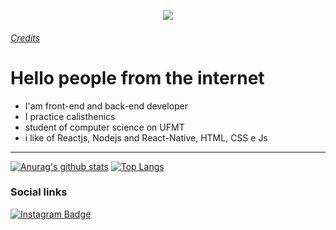 
<p align="center">
<img src="https://images-wixmp-ed30a86b8c4ca887773594c2.wixmp.com/f/089d21ad-7782-4104-89c2-a65435feaa61/d99amhi-7bdd97ff-1540-4882-9f06-4d845e750b1e.gif?token=eyJ0eXAiOiJKV1QiLCJhbGciOiJIUzI1NiJ9.eyJzdWIiOiJ1cm46YXBwOiIsImlzcyI6InVybjphcHA6Iiwib2JqIjpbW3sicGF0aCI6IlwvZlwvMDg5ZDIxYWQtNzc4Mi00MTA0LTg5YzItYTY1NDM1ZmVhYTYxXC9kOTlhbWhpLTdiZGQ5N2ZmLTE1NDAtNDg4Mi05ZjA2LTRkODQ1ZTc1MGIxZS5naWYifV1dLCJhdWQiOlsidXJuOnNlcnZpY2U6ZmlsZS5kb3dubG9hZCJdfQ.uGnrMRBnAOwzwYucEv75KnSU2f6ZmRTDNmv1HBS5ITw" align="center"/>
</p>

###### [Credits](https://www.deviantart.com/faxdoc)

# Hello people from the internet

- I'am front-end and back-end developer
- I practice calisthenics
- student of computer science on UFMT
- i like of Reactjs, Nodejs and React-Native, HTML, CSS e Js
---

[![Anurag's github stats](https://github-readme-stats.vercel.app/api?username=xmatheus&show_icons=true&theme=dracula&custom_title=xmatheus)](https://github.com/xmatheus/github-readme-stats) [![Top Langs](https://github-readme-stats.vercel.app/api/top-langs/?username=xmatheus&theme=dracula&layout=compact&custom_title=top%20languagens)](https://github.com/anuraghazra/github-readme-stats)

### Social links

 <a href="https://www.instagram.com/xmatheus.js/" target="_blank" rel="noreferrer"><img src="https://img.shields.io/badge/-@xmatheus.js-purple?style=flat&logo=instagram&logoColor=white&link=https://www.instagram.com/xmatheus.js/" alt="Instagram Badge"></a>
